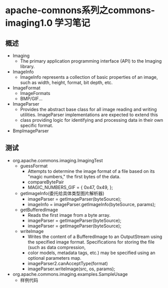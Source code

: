 # apache-comnons系列之commons-imaging1.0 学习笔记
## 概述
- Imaging
  - The primary application programming interface (API) to the Imaging library.
- ImageInfo
  - ImageInfo represents a collection of basic properties of an image, such as width, height, format, bit depth, etc.
- ImageFormat
  - ImageFormats
  - BMP/GIF...
- ImageParser
  - Provides the abstract base class for all image reading and writing utilities.  ImageParser implementations are expected to extend this
  - class providing logic for identifying and processing data in their own specific format.
- BmpImageParser
## 测试
- org.apache.commons.imaging.ImagingTest
    - guessFormat
      - Attempts to determine the image format of a file based on its "magic numbers," the first bytes of the data.
      - compareBytePair
      - MAGIC_NUMBERS_GIF = { 0x47, 0x49, };
    - getImageInfo(委托给具体类型图片解析器)
      - imageParser = getImageParser(byteSource);
      - imageInfo = imageParser.getImageInfo(byteSource, params);
    - getBufferedImage
      - Reads the first image from a byte array.
      - imageParser = getImageParser(byteSource);
      - imageParser = getImageParser(byteSource);
    - writeImage
      - Writes the content of a BufferedImage to an OutputStream using the specified image format.  Specifications for storing the file (such as data compression,
      - color models, metadata tags, etc.) may be specified using an optional parameters map.
      - imageParser2.canAcceptType(format)
      - imageParser.writeImage(src, os, params);
- org.apache.commons.imaging.examples.SampleUsage
  - 样例代码
